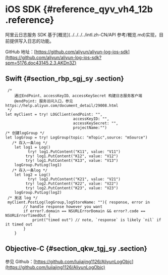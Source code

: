 # iOS SDK {#reference_qyv_vh4_12b .reference}

阿里云日志服务 SDK 基于[概览](../../../../intl.zh-CN/API 参考/概览.md)实现，目前提供写入日志的功能。

GitHub 地址：[https://github.com/aliyun/aliyun-log-ios-sdk](https://github.com/aliyun/aliyun-log-ios-sdk?spm=5176.doc43145.2.3.AKDn3Z)

## Swift {#section_rbp_sgj_sy .section}

```
 /*
    通过EndPoint、accessKeyID、accessKeySecret 构建日志服务客户端
    @endPoint: 服务访问入口，参见 https://help.aliyun.com/document_detail/29008.html
 */
let myClient = try! LOGClient(endPoint: "",
                              accessKeyID: "",
                              accessKeySecret: "",
                              projectName:"")
/* 创建logGroup */
let logGroup = try! LogGroup(topic: "mTopic",source: "mSource")
   /* 存入一条log */
    let log1 = Log()
          try! log1.PutContent("K11", value: "V11")
         try! log1.PutContent("K12", value: "V12")
         try! log1.PutContent("K13", value: "V13")
    logGroup.PutLog(log1)
   /* 存入一条log */
    let log2 = Log()
          try! log2.PutContent("K21", value: "V21")
         try! log2.PutContent("K22", value: "V22")
         try! log2.PutContent("K23", value: "V23")
    logGroup.PutLog(log2)
 /* 发送 log */
 myClient.PostLog(logGroup,logStoreName: ""){ response, error in
        // handle response however you want
        if error?.domain == NSURLErrorDomain && error?.code == NSURLErrorTimedOut {
            print("timed out") // note, `response` is likely `nil` if it timed out
        }
    }
```

## Objective-C {#section_qkw_tgj_sy .section}

参见 Github：[https://github.com/lujiajing1126/AliyunLogObjc](https://github.com/lujiajing1126/AliyunLogObjc)

